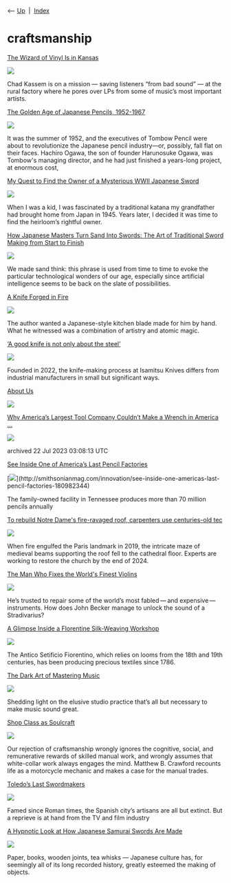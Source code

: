 <div class="nav">

⟵ [Up](index.html)  \|  [Index](index.html)

</div>

# craftsmanship

<div class="cards">

<div class="card">

<div class="card-title">

[The Wizard of Vinyl Is in
Kansas](https://www.nytimes.com/2025/03/05/arts/music/vinyl-albums-chad-kassem-acoustic-sounds.html?unlocked_article_code=1.1k4._Wah.LsYdpTdXA-7k&smid=url-share)

</div>

<div class="card-image">

[![](https://static01.nyt.com/images/2025/03/09/multimedia/09KANSAS-VINYL-PROMO-qmkc/09KANSAS-VINYL-PROMO-qmkc-videoSixteenByNineJumbo1600.jpg)](https://www.nytimes.com/2025/03/05/arts/music/vinyl-albums-chad-kassem-acoustic-sounds.html?unlocked_article_code=1.1k4._Wah.LsYdpTdXA-7k&smid=url-share)

</div>

Chad Kassem is on a mission — saving listeners “from bad sound” — at the
rural factory where he pores over LPs from some of music’s most
important artists.

</div>

<div class="card">

<div class="card-title">

[The Golden Age of Japanese Pencils,
1952-1967](https://notes.stlartsupply.com/the-golden-age-of-japanese-pencils-1952-1967/)

</div>

<div class="card-image">

[![](https://notes.stlartsupply.com/content/images/size/w1200/2022/03/vintage-hi-uni-set-of-3-with-stationery-1.jpg)](https://notes.stlartsupply.com/the-golden-age-of-japanese-pencils-1952-1967/)

</div>

It was the summer of 1952, and the executives of Tombow Pencil were
about to revolutionize the Japanese pencil industry—or, possibly, fall
flat on their faces. Hachiro Ogawa, the son of founder Harunosuke Ogawa,
was Tombow's managing director, and he had just finished a years-long
project, at enormous cost,

</div>

<div class="card">

<div class="card-title">

[My Quest to Find the Owner of a Mysterious WWII Japanese
Sword](https://www.outsideonline.com/culture/essays-culture/world-war-ii-japanese-sword/?src=longreads)

</div>

<div class="card-image">

[![](https://cdn.outsideonline.com/wp-content/uploads/2025/01/the-sword-feature_h-1024x576.jpg)](https://www.outsideonline.com/culture/essays-culture/world-war-ii-japanese-sword/?src=longreads)

</div>

When I was a kid, I was fascinated by a traditional katana my
grandfather had brought home from Japan in 1945. Years later, I decided
it was time to find the heirloom’s rightful owner.

</div>

<div class="card">

<div class="card-title">

[How Japanese Masters Turn Sand Into Swords: The Art of Traditional
Sword Making from Start to
Finish](https://www.openculture.com/2025/02/how-japanese-masters-turn-sand-into-swords.html)

</div>

<div class="card-image">

[![](https://cdn8.openculture.com/2025/02/04201551/Screenshot-2025-02-04-at-8.14.58%E2%80%AFPM-1024x572.png)](https://www.openculture.com/2025/02/how-japanese-masters-turn-sand-into-swords.html)

</div>

We made sand think: this phrase is used from time to time to evoke the
particular technological wonders of our age, especially since artificial
intelligence seems to be back on the slate of possibilities.

</div>

<div class="card">

<div class="card-title">

[A Knife Forged in
Fire](https://www.chicagomag.com/chicago-magazine/january-2024/a-knife-forged-in-fire/)

</div>

<div class="card-image">

[![](https://www.chicagomag.com/wp-content/uploads/2024/01/C202401-Japanese-Kitchen-Knives-topper.jpg)](https://www.chicagomag.com/chicago-magazine/january-2024/a-knife-forged-in-fire/)

</div>

The author wanted a Japanese-style kitchen blade made for him by hand.
What he witnessed was a combination of artistry and atomic magic.

</div>

<div class="card">

<div class="card-title">

[‘A good knife is not only about the
steel’](https://www.japantimes.co.jp/life/2024/06/16/food-drink/isamitsu-knives-steel-michelin)

</div>

<div class="card-image">

[![](https://www.japantimes.co.jp/japantimes/uploads/images/2024/06/14/402745.jpg?v=3.1)](https://www.japantimes.co.jp/life/2024/06/16/food-drink/isamitsu-knives-steel-michelin)

</div>

Founded in 2022, the knife-making process at Isamitsu Knives differs
from industrial manufacturers in small but significant ways.

</div>

<div class="card">

<div class="card-title">

[About Us](https://calamityware.com/pages/about-us-1)

</div>

<div class="card-image">

[![](https://calamityware.com/cdn/shop/files/SwirlCat_Logo_1200x.jpg?v=1675372150)](https://calamityware.com/pages/about-us-1)

</div>

</div>

<div class="card">

<div class="card-title">

[Why America’s Largest Tool Company Couldn’t Make a Wrench in America
…](https://archive.is/RQev4)

</div>

<div class="card-image">

[![](https://archive.is/RQev4/3227d94ab58818f7a229d8cc68369560bb818cb9/scr.png)](https://archive.is/RQev4)

</div>

archived 22 Jul 2023 03:08:13 UTC

</div>

<div class="card">

<div class="card-title">

[See Inside One of America’s Last Pencil
Factories](http://smithsonianmag.com/innovation/see-inside-one-americas-last-pencil-factories-180982344)

</div>

<div class="card-image">

[![](https://th-thumbnailer.cdn-si-edu.com/aLst7GPMeKJ5RD4w1m_Ljit5mi8=/fit-in/1600x0/filters:focal(2430x1527:2431x1528)/https://tf-cmsv2-smithsonianmag-media.s3.amazonaws.com/filer_public/de/b8/deb8b6a9-282a-492c-a1b6-e2924e5855d3/nmv09426.jpg)](http://smithsonianmag.com/innovation/see-inside-one-americas-last-pencil-factories-180982344)

</div>

The family-owned facility in Tennessee produces more than 70 million
pencils annually

</div>

<div class="card">

<div class="card-title">

[To rebuild Notre Dame's fire-ravaged roof, carpenters use centuries-old
tec](https://www.npr.org/2023/06/11/1179648233/notre-dame-paris-fire-rebuild-roof)

</div>

<div class="card-image">

[![](https://media.npr.org/assets/img/2023/06/02/2023-05-25-cbaussan-notredame_16_wide-a56e75fbc630da1a23dfa8d145b1d1def384b994.jpg?s=1400&c=100&f=jpeg)](https://www.npr.org/2023/06/11/1179648233/notre-dame-paris-fire-rebuild-roof)

</div>

When fire engulfed the Paris landmark in 2019, the intricate maze of
medieval beams supporting the roof fell to the cathedral floor. Experts
are working to restore the church by the end of 2024.

</div>

<div class="card">

<div class="card-title">

[The Man Who Fixes the World's Finest
Violins](https://www.chicagomag.com/chicago-magazine/january-2023/the-violin-doctor)

</div>

<div class="card-image">

[![](https://www.chicagomag.com/wp-content/uploads/2023/01/C202301-The-Violin-Doctor-topper.jpg)](https://www.chicagomag.com/chicago-magazine/january-2023/the-violin-doctor)

</div>

He’s trusted to repair some of the world’s most fabled — and
expensive — instruments. How does John Becker manage to unlock the sound
of a Stradivarius?

</div>

<div class="card">

<div class="card-title">

[A Glimpse Inside a Florentine Silk-Weaving
Workshop](https://www.nytimes.com/2022/07/11/travel/antique-florentine-silk-mill.html)

</div>

<div class="card-image">

[![](https://static01.nyt.com/images/2022/07/11/travel/11travel-italy-promo/11travel-italy1-largeHorizontalJumbo.jpg?year=2022&h=682&w=1024&s=f3925f1a1c80f429ead8a621fb18bc8c861bb54731f96e83ff0d644c3179f027&k=ZQJBKqZ0VN)](https://www.nytimes.com/2022/07/11/travel/antique-florentine-silk-mill.html)

</div>

The Antico Setificio Fiorentino, which relies on looms from the 18th and
19th centuries, has been producing precious textiles since 1786.

</div>

<div class="card">

<div class="card-title">

[The Dark Art of Mastering
Music](http://pitchfork.com/features/article/9894-the-dark-art-of-mastering-music)

</div>

<div class="card-image">

[![](https://media.pitchfork.com/photos/592c5e5fc0084474cd0c6d84/16:9/w_1280,c_limit/b7dabfcc.jpg)](http://pitchfork.com/features/article/9894-the-dark-art-of-mastering-music)

</div>

Shedding light on the elusive studio practice that’s all but necessary
to make music sound great.

</div>

<div class="card">

<div class="card-title">

[Shop Class as
Soulcraft](https://www.thenewatlantis.com/publications/shop-class-as-soulcraft)

</div>

<div class="card-image">

[![](https://www.thenewatlantis.com/wp-content/uploads/2006/06/Shop-class-workshop-1920x1281.jpg)](https://www.thenewatlantis.com/publications/shop-class-as-soulcraft)

</div>

Our rejection of craftsmanship wrongly ignores the cognitive, social,
and remunerative rewards of skilled manual work, and wrongly assumes
that white-collar work always engages the mind. Matthew B. Crawford
recounts life as a motorcycle mechanic and makes a case for the manual
trades.

</div>

<div class="card">

<div class="card-title">

[Toledo’s Last
Swordmakers](https://www.theguardian.com/world/2021/aug/24/toledos-last-swordmakers-refuse-to-give-up-on-their-ancient-craft)

</div>

<div class="card-image">

[![](https://i.guim.co.uk/img/media/6f8d5ea37dfb087e464cf62e46d0e451750315bb/0_44_4608_2765/master/4608.jpg?width=1200&height=630&quality=85&auto=format&fit=crop&overlay-align=bottom%2Cleft&overlay-width=100p&overlay-base64=L2ltZy9zdGF0aWMvb3ZlcmxheXMvdGctYWdlLTIwMjEucG5n&enable=upscale&s=21567d50a8c9891704a2302278d3ad88)](https://www.theguardian.com/world/2021/aug/24/toledos-last-swordmakers-refuse-to-give-up-on-their-ancient-craft)

</div>

Famed since Roman times, the Spanish city’s artisans are all but
extinct. But a reprieve is at hand from the TV and film industry

</div>

<div class="card">

<div class="card-title">

[A Hypnotic Look at How Japanese Samurai Swords Are
Made](https://www.openculture.com/2017/05/a-hypnotic-look-at-how-japanese-samurai-swords-are-made.html?fbclid=IwAR1tm6EM_SY0PsivIceUCI63TZLFpW5vREoOyWhNm47DsvQXGgFQcqAFYbw)

</div>

<div class="card-image">

[![](https://cdn8.openculture.com/2017/05/01205759/samurai-sword.png)](https://www.openculture.com/2017/05/a-hypnotic-look-at-how-japanese-samurai-swords-are-made.html?fbclid=IwAR1tm6EM_SY0PsivIceUCI63TZLFpW5vREoOyWhNm47DsvQXGgFQcqAFYbw)

</div>

Paper, books, wooden joints, tea whisks — Japanese culture has, for
seemingly all of its long recorded history, greatly esteemed the making
of objects.

</div>

</div>
